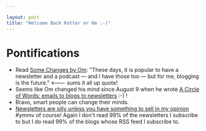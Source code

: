```yaml
---

layout: post
title: "Welcome Back Kotter er Om :-)"
---
```


# Pontifications

* Read [Some Changes by Om](https://om.co/2019/08/27/some-changes/): "These days, it is popular to have a newsletter and a podcast — and I have those too — but for me, blogging is the future." <--- sums it all up quote!
* Seems like Om changed his mind since August 9 when he wrote [A Circle of Words: emails to blogs to newsletters](https://om.co/2019/08/09/a-circle-of-words-emails-to-blogs-to-newsletters/) :-) !
* Bravo, smart people can  change their minds.
* [Newsletters are silly unless you have something to sell in my opinion](http://rolandtanglao.com/2016/11/07/p1-No-email-newsletter-and-other-accoutrements/) #ymmv of course! Again I don't read 99% of the newsletters I subscribe to but I do read 99% of the blogs whose RSS feed I subscribe to.